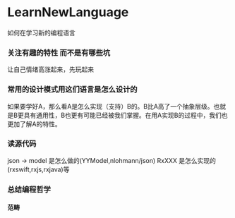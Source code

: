 # LearnNewLanguage

如何在学习新的编程语言 

### 关注有趣的特性 而不是有哪些坑
让自己情绪高涨起来，先玩起来 

### 常用的设计模式用这们语言是怎么设计的
如果要学好A，那么看A是怎么实现（支持）B的。B比A高了一个抽象层级。也就是B更具有通用性，B也更有可能已经被我们掌握。在用A实现B的过程中，我们也更加了解A的特性。

### 读源代码
json -> model 是怎么做的(YYModel,nlohmann/json)
RxXXX 是怎么实现的 (rxswift,rxjs,rxjava)等

### 总结编程哲学

#### 范畴




